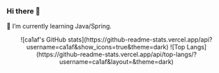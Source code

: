 ### Hi there 👋

🌱 I’m currently learning Java/Spring.

<div align="center">
![ca1af's GitHub stats](https://github-readme-stats.vercel.app/api?username=ca1af&show_icons=true&theme=dark)
![Top Langs](https://github-readme-stats.vercel.app/api/top-langs/?username=ca1af&layout=&theme=dark)

<!--
**ca1af/ca1af** is a ✨ _special_ ✨ repository because its `README.md` (this file) appears on your GitHub profile.

Here are some ideas to get you started:

- 🔭 I’m currently working on ...
- 🌱 I’m currently learning ...
- 👯 I’m looking to collaborate on ...
- 🤔 I’m looking for help with ...
- 💬 Ask me about ...
- 📫 How to reach me: ...
- 😄 Pronouns: ...
- ⚡ Fun fact: ...
-->
</div>

